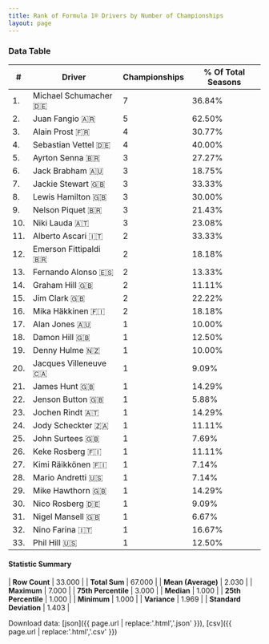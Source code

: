 ```yaml
---
title: Rank of Formula 1® Drivers by Number of Championships
layout: page
---
```


<canvas id="chart" width="400" height="180"></canvas>
<script>
var data = {
    "datasets": [
        {
            "backgroundColor": [
                "#f3a935",
                "#f3a935",
                "#f3a935",
                "#f3a935",
                "#f3a935",
                "#f3a935",
                "#f3a935",
                "#f3a935",
                "#f3a935",
                "#f3a935",
                "#f3a935",
                "#f3a935",
                "#f3a935",
                "#f3a935",
                "#f3a935",
                "#f3a935",
                "#f3a935",
                "#f3a935",
                "#f3a935",
                "#f3a935",
                "#f3a935",
                "#f3a935",
                "#f3a935",
                "#f3a935",
                "#f3a935",
                "#f3a935",
                "#f3a935",
                "#f3a935",
                "#f3a935",
                "#f3a935",
                "#f3a935",
                "#f3a935",
                "#f3a935"
            ],
            "borderColor": [
                "#f68639",
                "#f68639",
                "#f68639",
                "#f68639",
                "#f68639",
                "#f68639",
                "#f68639",
                "#f68639",
                "#f68639",
                "#f68639",
                "#f68639",
                "#f68639",
                "#f68639",
                "#f68639",
                "#f68639",
                "#f68639",
                "#f68639",
                "#f68639",
                "#f68639",
                "#f68639",
                "#f68639",
                "#f68639",
                "#f68639",
                "#f68639",
                "#f68639",
                "#f68639",
                "#f68639",
                "#f68639",
                "#f68639",
                "#f68639",
                "#f68639",
                "#f68639",
                "#f68639"
            ],
            "borderWidth": 1,
            "data": [
                7.0,
                5.0,
                4.0,
                4.0,
                3.0,
                3.0,
                3.0,
                3.0,
                3.0,
                3.0,
                2.0,
                2.0,
                2.0,
                2.0,
                2.0,
                2.0,
                1.0,
                1.0,
                1.0,
                1.0,
                1.0,
                1.0,
                1.0,
                1.0,
                1.0,
                1.0,
                1.0,
                1.0,
                1.0,
                1.0,
                1.0,
                1.0,
                1.0
            ],
            "label": "Championships"
        }
    ],
    "labels": [
        "Michael Schumacher",
        "Juan Fangio",
        "Alain Prost",
        "Sebastian Vettel",
        "Ayrton Senna",
        "Jack Brabham",
        "Jackie Stewart",
        "Lewis Hamilton",
        "Nelson Piquet",
        "Niki Lauda",
        "Alberto Ascari",
        "Emerson Fittipaldi",
        "Fernando Alonso",
        "Graham Hill",
        "Jim Clark",
        "Mika Häkkinen",
        "Alan Jones",
        "Damon Hill",
        "Denny Hulme",
        "Jacques Villeneuve",
        "James Hunt",
        "Jenson Button",
        "Jochen Rindt",
        "Jody Scheckter",
        "John Surtees",
        "Keke Rosberg",
        "Kimi Räikkönen",
        "Mario Andretti",
        "Mike Hawthorn",
        "Nico Rosberg",
        "Nigel Mansell",
        "Nino Farina",
        "Phil Hill"
    ]
};
var options = {
  legend: {
    display: false
  },
  scales: {
    xAxes: [{
      ticks: {
        beginAtZero: true,
        maxRotation: 180,
        display: window.innerWidth > 800
      }
    }],
    yAxes: [{
      ticks: {
        beginAtZero: true
      }
    }]
  },
  onResize: function(chart, size) {
    chart.options.scales.xAxes[0].ticks.display = size.width > 800;
  }
};
var chart = new Chart("chart", {
    data: data,
    type: 'bar',
    options: options
});
</script>



### Data Table

| # | Driver | Championships | % Of Total Seasons |
|--|--|--|--|
| 1. | Michael Schumacher 🇩🇪 | 7 | 36.84% |
| 2. | Juan Fangio 🇦🇷 | 5 | 62.50% |
| 3. | Alain Prost 🇫🇷 | 4 | 30.77% |
| 4. | Sebastian Vettel 🇩🇪 | 4 | 40.00% |
| 5. | Ayrton Senna 🇧🇷 | 3 | 27.27% |
| 6. | Jack Brabham 🇦🇺 | 3 | 18.75% |
| 7. | Jackie Stewart 🇬🇧 | 3 | 33.33% |
| 8. | Lewis Hamilton 🇬🇧 | 3 | 30.00% |
| 9. | Nelson Piquet 🇧🇷 | 3 | 21.43% |
| 10. | Niki Lauda 🇦🇹 | 3 | 23.08% |
| 11. | Alberto Ascari 🇮🇹 | 2 | 33.33% |
| 12. | Emerson Fittipaldi 🇧🇷 | 2 | 18.18% |
| 13. | Fernando Alonso 🇪🇸 | 2 | 13.33% |
| 14. | Graham Hill 🇬🇧 | 2 | 11.11% |
| 15. | Jim Clark 🇬🇧 | 2 | 22.22% |
| 16. | Mika Häkkinen 🇫🇮 | 2 | 18.18% |
| 17. | Alan Jones 🇦🇺 | 1 | 10.00% |
| 18. | Damon Hill 🇬🇧 | 1 | 12.50% |
| 19. | Denny Hulme 🇳🇿 | 1 | 10.00% |
| 20. | Jacques Villeneuve 🇨🇦 | 1 | 9.09% |
| 21. | James Hunt 🇬🇧 | 1 | 14.29% |
| 22. | Jenson Button 🇬🇧 | 1 | 5.88% |
| 23. | Jochen Rindt 🇦🇹 | 1 | 14.29% |
| 24. | Jody Scheckter 🇿🇦 | 1 | 11.11% |
| 25. | John Surtees 🇬🇧 | 1 | 7.69% |
| 26. | Keke Rosberg 🇫🇮 | 1 | 11.11% |
| 27. | Kimi Räikkönen 🇫🇮 | 1 | 7.14% |
| 28. | Mario Andretti 🇺🇸 | 1 | 7.14% |
| 29. | Mike Hawthorn 🇬🇧 | 1 | 14.29% |
| 30. | Nico Rosberg 🇩🇪 | 1 | 9.09% |
| 31. | Nigel Mansell 🇬🇧 | 1 | 6.67% |
| 32. | Nino Farina 🇮🇹 | 1 | 16.67% |
| 33. | Phil Hill 🇺🇸 | 1 | 12.50% |

#### Statistic Summary

| **Row Count** | 33.000 |
| **Total Sum** | 67.000 |
| **Mean (Average)** | 2.030 |
| **Maximum** | 7.000 |
| **75th Percentile** | 3.000 |
| **Median** | 1.000 |
| **25th Percentile** | 1.000 |
| **Minimum** | 1.000 |
| **Variance** | 1.969 |
| **Standard Deviation** | 1.403 |

Download data: [json]({{ page.url | replace:'.html','.json' }}), [csv]({{ page.url | replace:'.html','.csv' }})
